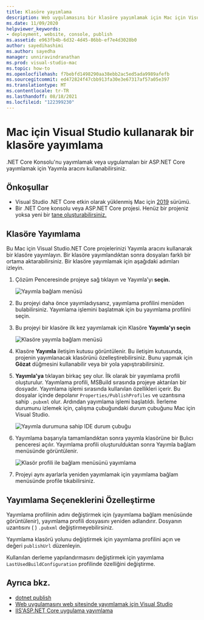```yaml
---
title: Klasöre yayımlama
description: Web uygulamasını bir klasöre yayımlamak için Mac için Visual Studio.
ms.date: 11/09/2020
helpviewer_keywords:
- deployment, website, console, publish
ms.assetid: e963fb4b-6d32-4d45-86bb-ef7e4d3028b0
author: sayedihashimi
ms.author: sayedha
manager: unniravindranathan
ms.prod: visual-studio-mac
ms.topic: how-to
ms.openlocfilehash: f7bebfd1498290aa38ebb2ac5ed5ada9989afefb
ms.sourcegitcommit: ed472824f47cbb913fa30e3e67317af57a05e397
ms.translationtype: MT
ms.contentlocale: tr-TR
ms.lasthandoff: 08/18/2021
ms.locfileid: "122399230"
---
```

# <a name="publish-to-a-folder-using-visual-studio-for-mac"></a>Mac için Visual Studio kullanarak bir klasöre yayımlama

.NET Core Konsolu'nu yayımlamak veya uygulamaları bir ASP.NET Core yayımlamak için Yayımla aracını kullanabilirsiniz.

## <a name="prerequisites"></a>Önkoşullar

- Visual Studio .NET Core etkin olarak yüklenmiş Mac için [2019](https://visualstudio.microsoft.com/downloads/?utm_medium=microsoft&utm_source=docs.microsoft.com&utm_campaign=inline+link&utm_content=download+vs4mac2019) sürümü.
- Bir .NET Core konsolu veya ASP.NET Core projesi. Henüz bir projeniz yoksa yeni bir [tane oluşturabilirsiniz.](./create-new-projects.md)

## <a name="publish-to-folder"></a>Klasöre Yayımlama

Bu Mac için Visual Studio.NET Core projelerinizi Yayımla aracını kullanarak bir klasöre yayımlayın. Bir klasöre yayımlandıktan sonra dosyaları farklı bir ortama aktarabilirsiniz. Bir klasöre yayımlamak için aşağıdaki adımları izleyin.

 1. Çözüm Penceresinde projeye sağ tıklayın ve Yayımla'yı **seçin.**

    ![Yayımla bağlam menüsü](media/publish-context-menu.png)

 2. Bu projeyi daha önce yayımladıysanız, yayımlama profilini menüden bulabilirsiniz. Yayımlama işlemini başlatmak için bu yayımlama profilini seçin.

 3. Bu projeyi bir klasöre ilk kez yayımlamak için Klasöre **Yayımla'yı seçin**

    ![Klasöre yayımla bağlam menüsü](media/publish-to-folder-context-menu.png)

 4. Klasöre **Yayımla** iletişim kutusu görüntülenir. Bu iletişim kutusunda, projenin yayımlanacak klasörünü özelleştirebilirsiniz. Bunu yapmak için **Gözat** düğmesini kullanabilir veya bir yola yapıştırabilirsiniz.

 5. **Yayımla'ya** tıklayan birkaç şey olur. İlk olarak bir yayımlama profili oluşturulur. Yayımlama profili, MSBuild sırasında projeye aktarılan bir dosyadır. Yayımlama işlemi sırasında kullanılan özellikleri içerir. Bu dosyalar içinde depolanır `Properties/PublishProfiles` ve uzantısına sahip `.pubxml` olur. Ardından yayımlama işlemi başlatıldı. İlerleme durumunu izlemek için, çalışma çubuğundaki durum çubuğunu Mac için Visual Studio.

    ![Yayımla durumuna sahip IDE durum çubuğu](media/publish-to-folder-status-bar.png)

 6. Yayımlama başarıyla tamamlandıktan sonra yayımla klasörüne bir Bulıcı penceresi açılır. Yayımlama profili oluşturulduktan sonra Yayımla bağlam menüsünde görüntülenir.

    ![Klasör profili ile bağlam menüsünü yayımlama](media/publish-context-menu-with-folder-profile.png)

 7. Projeyi aynı ayarlarla yeniden yayımlamak için yayımlama bağlam menüsünde profile tıkabilirsiniz.

## <a name="customize-publish-options"></a>Yayımlama Seçeneklerini Özelleştirme

Yayımlama profilinin adını değiştirmek için (yayımlama bağlam menüsünde görüntülenir), yayımlama profili dosyasını yeniden adlandırır. Dosyanın uzantısını ( ) `.pubxml` değiştirmeyebilirsiniz.

Yayımlama klasörü yolunu değiştirmek için yayımlama profilini açın ve değeri `publishUrl` düzenleyin.

Kullanılan derleme yapılandırmasını değiştirmek için yayımlama `LastUsedBuildConfiguration` profilinde özelliğini değiştirme.

## <a name="see-also"></a>Ayrıca bkz.
 - [dotnet publish](/dotnet/core/tools/dotnet-publish)
 - [Web uygulamasını web sitesinde yayımlamak için Visual Studio](/visualstudio/deployment/quickstart-deploy-to-a-web-site?view=vs-2019&preserve-view=true)
 - [IIS'ASP.NET Core uygulama yayımlama](/aspnet/core/tutorials/publish-to-iis?view=aspnetcore-5.0&tabs=visual-studio&preserve-view=true)
